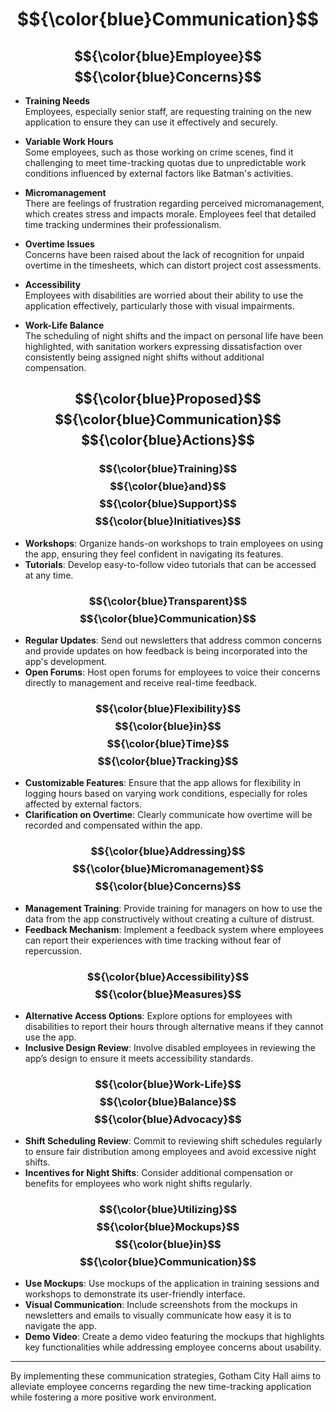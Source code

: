 # $${\color{blue}Communication}$$

## $${\color{blue}Employee}$$ $${\color{blue}Concerns}$$

- **Training Needs**  
  Employees, especially senior staff, are requesting training on the new application to ensure they can use it effectively and securely.

- **Variable Work Hours**  
  Some employees, such as those working on crime scenes, find it challenging to meet time-tracking quotas due to unpredictable work conditions influenced by external factors like Batman's activities.

- **Micromanagement**  
  There are feelings of frustration regarding perceived micromanagement, which creates stress and impacts morale. Employees feel that detailed time tracking undermines their professionalism.

- **Overtime Issues**  
  Concerns have been raised about the lack of recognition for unpaid overtime in the timesheets, which can distort project cost assessments.

- **Accessibility**  
  Employees with disabilities are worried about their ability to use the application effectively, particularly those with visual impairments.

- **Work-Life Balance**  
  The scheduling of night shifts and the impact on personal life have been highlighted, with sanitation workers expressing dissatisfaction over consistently being assigned night shifts without additional compensation.

## $${\color{blue}Proposed}$$ $${\color{blue}Communication}$$ $${\color{blue}Actions}$$

### $${\color{blue}Training}$$ $${\color{blue}and}$$ $${\color{blue}Support}$$ $${\color{blue}Initiatives}$$

- **Workshops**: Organize hands-on workshops to train employees on using the app, ensuring they feel confident in navigating its features.
- **Tutorials**: Develop easy-to-follow video tutorials that can be accessed at any time.

### $${\color{blue}Transparent}$$ $${\color{blue}Communication}$$

- **Regular Updates**: Send out newsletters that address common concerns and provide updates on how feedback is being incorporated into the app's development.
- **Open Forums**: Host open forums for employees to voice their concerns directly to management and receive real-time feedback.

### $${\color{blue}Flexibility}$$ $${\color{blue}in}$$ $${\color{blue}Time}$$ $${\color{blue}Tracking}$$

- **Customizable Features**: Ensure that the app allows for flexibility in logging hours based on varying work conditions, especially for roles affected by external factors.
- **Clarification on Overtime**: Clearly communicate how overtime will be recorded and compensated within the app.

### $${\color{blue}Addressing}$$ $${\color{blue}Micromanagement}$$ $${\color{blue}Concerns}$$

- **Management Training**: Provide training for managers on how to use the data from the app constructively without creating a culture of distrust.
- **Feedback Mechanism**: Implement a feedback system where employees can report their experiences with time tracking without fear of repercussion.

### $${\color{blue}Accessibility}$$ $${\color{blue}Measures}$$

- **Alternative Access Options**: Explore options for employees with disabilities to report their hours through alternative means if they cannot use the app.
- **Inclusive Design Review**: Involve disabled employees in reviewing the app’s design to ensure it meets accessibility standards.

### $${\color{blue}Work-Life}$$ $${\color{blue}Balance}$$ $${\color{blue}Advocacy}$$

- **Shift Scheduling Review**: Commit to reviewing shift schedules regularly to ensure fair distribution among employees and avoid excessive night shifts.
- **Incentives for Night Shifts**: Consider additional compensation or benefits for employees who work night shifts regularly.

### $${\color{blue}Utilizing}$$ $${\color{blue}Mockups}$$ $${\color{blue}in}$$ $${\color{blue}Communication}$$

- **Use Mockups**: Use mockups of the application in training sessions and workshops to demonstrate its user-friendly interface.
- **Visual Communication**: Include screenshots from the mockups in newsletters and emails to visually communicate how easy it is to navigate the app.
- **Demo Video**: Create a demo video featuring the mockups that highlights key functionalities while addressing employee concerns about usability.

---

By implementing these communication strategies, Gotham City Hall aims to alleviate employee concerns regarding the new time-tracking application while fostering a more positive work environment.
